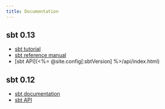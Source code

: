 ```yaml
---
title: Documentation
---
```


sbt 0.13
--------

- [sbt tutorial](0.13/tutorial/index.html)
- [sbt reference manual](0.13/docs/index.html)
- [sbt API](<%= @site.config[:sbtVersion] %>/api/index.html)

sbt 0.12
--------

- [sbt documentation](0.12.4/docs/index.html)
- [sbt API](0.12.4/api/index.html)
